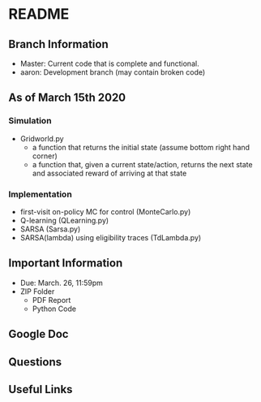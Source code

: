 # README

## Branch Information
- Master: Current code that is complete and functional.
- aaron: Development branch (may contain broken code)

## As of March 15th 2020

### Simulation
- Gridworld.py
    - a function that returns the initial state (assume bottom right hand corner)
    - a function that, given a current state/action, returns the next state and associated reward of arriving at that state
### Implementation
- first-visit on-policy MC for control (MonteCarlo.py)
- Q-learning (QLearning.py)
- SARSA (Sarsa.py)
- SARSA(lambda) using eligibility traces (TdLambda.py)


## Important Information
- Due: March. 26, 11:59pm
- ZIP Folder
    - PDF Report
    - Python Code

## Google Doc


## Questions


## Useful Links